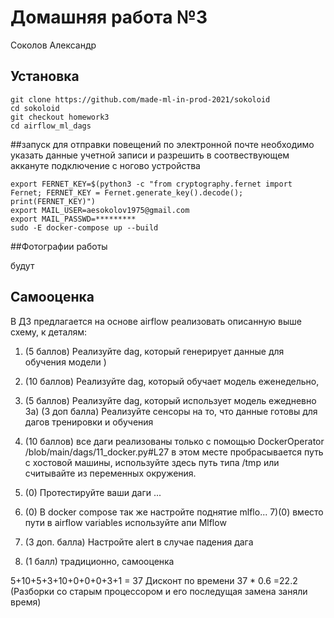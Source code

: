 # Домашняя работа №3
Соколов Александр
## Установка 
``` 
git clone https://github.com/made-ml-in-prod-2021/sokoloid
cd sokoloid
git checkout homework3
cd airflow_ml_dags
```
##запуск
для отправки повещений по электронной почте необходимо 
указать данные учетной записи и разрешить в соотвествующем  аккануте подключение с ногово устройства
```
export FERNET_KEY=$(python3 -c "from cryptography.fernet import Fernet; FERNET_KEY = Fernet.generate_key().decode(); print(FERNET_KEY)")
export MAIL_USER=aesokolov1975@gmail.com
export MAIL_PASSWD=*********
sudo -E docker-compose up --build
```
##Фотографии работы 

будут

## Самооценка
В ДЗ предлагается на основе airflow реализовать описанную выше схему, к деталям:

 
1) (5 баллов) Реализуйте dag, который генерирует данные для обучения модели )
2) (10 баллов) Реализуйте dag, который обучает модель еженедельно,
3) (5 баллов) Реализуйте dag, который использует модель ежедневно 
3а) (3 доп балла)  Реализуйте сенсоры на то, что данные готовы для дагов тренировки и обучения
4) (10 баллов) все даги реализованы только с помощью DockerOperator  /blob/main/dags/11_docker.py#L27 в этом месте пробрасывается путь с хостовой машины, используйте здесь путь типа /tmp или считывайте из переменных окружения.

5) (0) Протестируйте ваши даги ... 
6) (0) В docker compose так же настройте поднятие mlflo...
7)(0) вместо пути в airflow variables  используйте апи Mlflow
8) (3 доп. балла) Настройте alert в случае падения дага 
9) (1 балл) традиционно, самооценка 

5+10+5+3+10+0+0+0+3+1 = 37
Дисконт по времени
37 * 0.6 =22.2  (Разборки со старым процессором и его последущая замена заняли время)